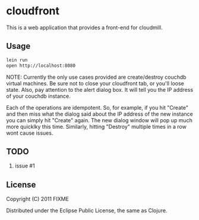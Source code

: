 # cloudfront

This is a web application that provides a front-end for cloudmill. 

## Usage

```bash
lein run
open http://localhost:8080
```

NOTE: Currently the only use cases provided are create/destroy couchdb
virtual machines. Be sure not to close your cloudfront tab, or you'll
loose state. Also, pay attention to the alert dialog box. It will tell
you the IP address of your couchdb instance.

Each of the operations are idempotent. So, for example, if you hit 
"Create" and then miss what the dialog said about the IP address of 
the new instance you can simply hit "Create" again. The new dialog 
window will pop up much more quicklky this time. Similarly, hitting
"Destroy" multiple times in a row wont cause issues.

## TODO

1. issue #1

## License

Copyright (C) 2011 FIXME

Distributed under the Eclipse Public License, the same as Clojure.

